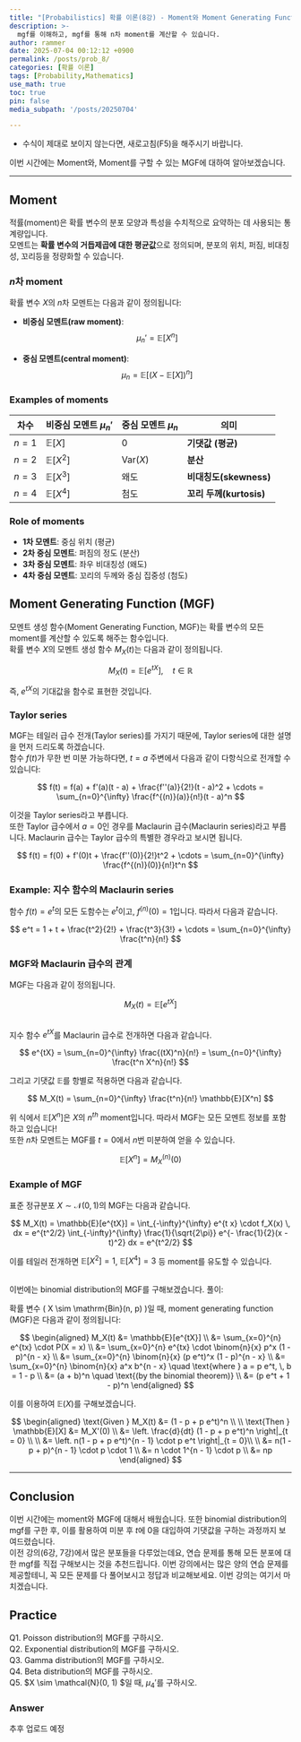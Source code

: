 ```yaml
---
title: "[Probabilistics] 확률 이론(8강) - Moment와 Moment Generating Function(MGF)"
description: >-
  mgf를 이해하고, mgf를 통해 n차 moment를 계산할 수 있습니다.
author: rammer
date: 2025-07-04 00:12:12 +0900
permalink: /posts/prob_8/
categories: [확률 이론]
tags: [Probability,Mathematics]
use_math: true
toc: true
pin: false
media_subpath: '/posts/20250704'

---
```

  * 수식이 제대로 보이지 않는다면, 새로고침(F5)을 해주시기 바랍니다.  
  
  
 이번 시간에는 Moment와, Moment를 구할 수 있는 MGF에 대하여 알아보겠습니다.

---

## **Moment**

적률(moment)은 확률 변수의 분포 모양과 특성을 수치적으로 요약하는 데 사용되는 통계량입니다.  
모멘트는 **확률 변수의 거듭제곱에 대한 평균값**으로 정의되며, 분포의 위치, 퍼짐, 비대칭성, 꼬리등을 정량화할 수 있습니다.

### $n$차 moment

확률 변수 $X$의 $n$차 모멘트는 다음과 같이 정의됩니다:

- **비중심 모멘트(raw moment)**:
  $$
  \mu_n' = \mathbb{E}[X^n]
  $$

- **중심 모멘트(central moment)**:
  $$
  \mu_n = \mathbb{E}[(X - \mathbb{E}[X])^n]
  $$

### Examples of moments

| 차수    | 비중심 모멘트 $\mu_n'$ | 중심 모멘트 $\mu_n$ | 의미                    |
| ------- | ---------------------- | ------------------- | ----------------------- |
| $n = 1$ | $\mathbb{E}[X]$        | 0                   | **기댓값 (평균)**       |
| $n = 2$ | $\mathbb{E}[X^2]$      | $\mathrm{Var}(X)$   | **분산**                |
| $n = 3$ | $\mathbb{E}[X^3]$      | 왜도                | **비대칭도(skewness)**  |
| $n = 4$ | $\mathbb{E}[X^4]$      | 첨도                | **꼬리 두께(kurtosis)** |

### Role of moments

- **1차 모멘트**: 중심 위치 (평균)
- **2차 중심 모멘트**: 퍼짐의 정도 (분산)
- **3차 중심 모멘트**: 좌우 비대칭성 (왜도)
- **4차 중심 모멘트**: 꼬리의 두께와 중심 집중성 (첨도)

## **Moment Generating Function (MGF)**

모멘트 생성 함수(Moment Generating Function, MGF)는 확률 변수의 모든 moment를 계산할 수 있도록 해주는 함수입니다.  
확률 변수 $X$의 모멘트 생성 함수 $M_X(t)$는 다음과 같이 정의됩니다.

$$
M_X(t) = \mathbb{E}[e^{tX}], \quad t \in \mathbb{R}
$$

즉, $e^{tX}$의 기대값을 함수로 표현한 것입니다.

### Taylor series

MGF는 테일러 급수 전개(Taylor series)를 가지기 때문에, Taylor series에 대한 설명을 먼저 드리도록 하겠습니다.<br>
함수 $f(t)$가 무한 번 미분 가능하다면, $t = a$ 주변에서 다음과 같이 다항식으로 전개할 수 있습니다:

$$
f(t) = f(a) + f'(a)(t - a) + \frac{f''(a)}{2!}(t - a)^2 + \cdots
= \sum_{n=0}^{\infty} \frac{f^{(n)}(a)}{n!}(t - a)^n
$$

이것을 Taylor series라고 부릅니다.<br>
또한 Taylor 급수에서 $a = 0$인 경우를 Maclaurin 급수(Maclaurin series)라고 부릅니다. Maclaurin 급수는 Taylor 급수의 특별한 경우라고 보시면 됩니다.

$$
f(t) = f(0) + f'(0)t + \frac{f''(0)}{2!}t^2 + \cdots
= \sum_{n=0}^{\infty} \frac{f^{(n)}(0)}{n!}t^n
$$

### Example: 지수 함수의 Maclaurin series

함수 $f(t) = e^t$의 모든 도함수는 $e^t$이고, $f^{(n)}(0) = 1$입니다. 따라서 다음과 같습니다.

$$
e^t = 1 + t + \frac{t^2}{2!} + \frac{t^3}{3!} + \cdots
= \sum_{n=0}^{\infty} \frac{t^n}{n!}
$$

### MGF와 Maclaurin 급수의 관계

MGF는 다음과 같이 정의됩니다.

$$
M_X(t) = \mathbb{E}[e^{tX}]
$$

<br>지수 함수 $e^{tX}$를 Maclaurin 급수로 전개하면 다음과 같습니다.

$$
e^{tX} = \sum_{n=0}^{\infty} \frac{(tX)^n}{n!} = \sum_{n=0}^{\infty} \frac{t^n X^n}{n!}
$$

그리고 기댓값 $\mathbb{E}$를 항별로 적용하면 다음과 같습니다.

$$
M_X(t) = \sum_{n=0}^{\infty} \frac{t^n}{n!} \mathbb{E}[X^n]
$$

위 식에서 $\mathbb{E}[X^n]$은 $X$의 $n^{th}$ moment입니다. 따라서 MGF는 모든 모멘트 정보를 포함하고 있습니다!<br>
또한 $n$차 모멘트는 MGF를 $t = 0$에서 $n$번 미분하여 얻을 수 있습니다.  

$$
\mathbb{E}[X^n] = M_X^{(n)}(0)
$$

### Example of MGF

표준 정규분포 $X \sim \mathcal{N}(0, 1)$의 MGF는 다음과 같습니다.  

$$
M_X(t) = \mathbb{E}[e^{tX}] = \int_{-\infty}^{\infty} e^{t x} \cdot f_X(x) \, dx = e^{t^2/2} \int_{-\infty}^{\infty} \frac{1}{\sqrt{2\pi}} e^{- \frac{1}{2}(x - t)^2} dx = e^{t^2/2}
$$

이를 테일러 전개하면 $\mathbb{E}[X^2] = 1$, $\mathbb{E}[X^4] = 3$ 등 moment를 유도할 수 있습니다.<br><br>

이번에는 binomial distribution의 MGF를 구해보겠습니다.
풀이:  

확률 변수 \( X \sim \mathrm{Bin}(n, p) \)일 때, moment generating function (MGF)은 다음과 같이 정의됩니다:

$$
\begin{aligned}
M_X(t) 
&= \mathbb{E}[e^{tX}] \\
&= \sum_{x=0}^{n} e^{tx} \cdot P(X = x) \\
&= \sum_{x=0}^{n} e^{tx} \cdot \binom{n}{x} p^x (1 - p)^{n - x} \\
&= \sum_{x=0}^{n} \binom{n}{x} (p e^t)^x (1 - p)^{n - x} \\
&= \sum_{x=0}^{n} \binom{n}{x} a^x b^{n - x}
\quad \text{where } a = p e^t, \, b = 1 - p \\
&= (a + b)^n \quad \text{(by the binomial theorem)} \\
&= (p e^t + 1 - p)^n
\end{aligned}
$$

이를 이용하여 $\mathbb{E}(X)$를 구해보겠습니다.

$$
\begin{aligned}
\text{Given } M_X(t) &= (1 - p + p e^t)^n \\
\\
\text{Then } \mathbb{E}[X] &= M_X'(0) \\
&= \left. \frac{d}{dt} (1 - p + p e^t)^n \right|_{t = 0} \\
\\
&= \left. n(1 - p + p e^t)^{n - 1} \cdot p e^t \right|_{t = 0}\\
\\
&= n(1 - p + p)^{n - 1} \cdot p \cdot 1 \\
&= n \cdot 1^{n - 1} \cdot p \\
&= np
\end{aligned}
$$

---

## **Conclusion**
이번 시간에는 moment와 MGF에 대해서 배웠습니다. 또한 binomial distribution의 mgf를 구한 후, 이를 활용하여 미분 후 $t$에 $0$을 대입하여 기댓값을 구하는 과정까지 보여드렸습니다.<br>
이전 강의(6강, 7강)에서 많은 분포들을 다루었는데요, 연습 문제를 통해 모든 분포에 대한 mgf를 직접 구해보시는 것을 추천드립니다. 이번 강의에서는 많은 양의 연습 문제를 제공할테니, 꼭 모든 문제를 다 풀어보시고 정답과 비교해보세요. 이번 강의는 여기서 마치겠습니다.

## **Practice** 
Q1. Poisson distribution의 MGF를 구하시오.<br>
Q2. Exponential distribution의 MGF를 구하시오.<br>
Q3. Gamma distribution의 MGF를 구하시오.<br>
Q4. Beta distribution의 MGF를 구하시오.<br>
Q5. $X \sim \mathcal{N}(0, 1) $일 때, $\mu_4'$를 구하시오.<br>

### Answer 
추후 업로드 예정







